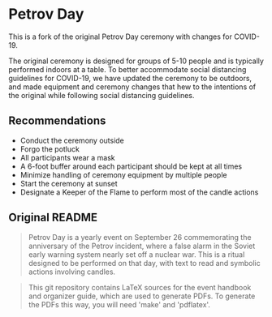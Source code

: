 Petrov Day
==========

This is a fork of the original Petrov Day ceremony with changes for COVID-19.

The original ceremony is designed for groups of 5-10 people and is typically performed indoors at a table. To better accommodate social distancing guidelines for COVID-19, we have updated the ceremony to be outdoors, and made equipment and ceremony changes that hew to the intentions of the original while following social distancing guidelines.

## Recommendations

* Conduct the ceremony outside
* Forgo the potluck
* All participants wear a mask
* A 6-foot buffer around each participant should be kept at all times
* Minimize handling of ceremony equipment by multiple people
* Start the ceremony at sunset
* Designate a Keeper of the Flame to perform most of the candle actions

## Original README

> Petrov Day is a yearly event on September 26 commemorating the anniversary
> of the Petrov incident, where a false alarm in the Soviet early warning
> system nearly set off a nuclear war. This is a ritual designed to be
> performed on that day, with text to read and symbolic actions involving
> candles.

> This git repository contains LaTeX sources for the event handbook and
> organizer guide, which are used to generate PDFs. To generate the PDFs this
> way, you will need 'make' and 'pdflatex'.
